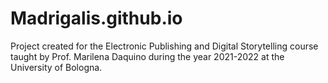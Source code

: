 # Madrigalis.github.io
Project created for the Electronic Publishing and Digital Storytelling course taught by Prof. Marilena Daquino during the year 2021-2022 at the University of Bologna.
